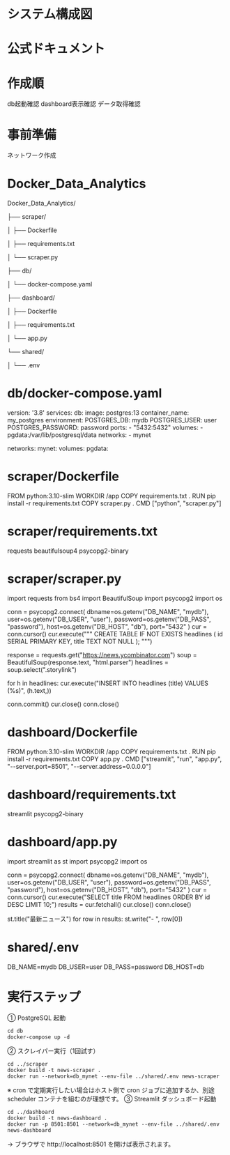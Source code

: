 

# システム構成図

# 公式ドキュメント


# 作成順
db起動確認
dashboard表示確認
データ取得確認

# 事前準備
ネットワーク作成

# Docker_Data_Analytics


Docker_Data_Analytics/

├── scraper/

│   ├── Dockerfile

│   ├── requirements.txt

│   └── scraper.py

├── db/

│   └── docker-compose.yaml

├── dashboard/

│   ├── Dockerfile

│   ├── requirements.txt

│   └── app.py

└── shared/

│    └── .env



# db/docker-compose.yaml
version: '3.8'
services:
  db:
    image: postgres:13
    container_name: my_postgres
    environment:
      POSTGRES_DB: mydb
      POSTGRES_USER: user
      POSTGRES_PASSWORD: password
    ports:
      - "5432:5432"
    volumes:
      - pgdata:/var/lib/postgresql/data
    networks:
      - mynet

networks:
  mynet:
volumes:
  pgdata:

# scraper/Dockerfile
FROM python:3.10-slim
WORKDIR /app
COPY requirements.txt .
RUN pip install -r requirements.txt
COPY scraper.py .
CMD ["python", "scraper.py"]

# scraper/requirements.txt
requests
beautifulsoup4
psycopg2-binary

# scraper/scraper.py
import requests
from bs4 import BeautifulSoup
import psycopg2
import os

conn = psycopg2.connect(
    dbname=os.getenv("DB_NAME", "mydb"),
    user=os.getenv("DB_USER", "user"),
    password=os.getenv("DB_PASS", "password"),
    host=os.getenv("DB_HOST", "db"),
    port="5432"
)
cur = conn.cursor()
cur.execute("""
    CREATE TABLE IF NOT EXISTS headlines (
        id SERIAL PRIMARY KEY,
        title TEXT NOT NULL
    );
""")

response = requests.get("https://news.ycombinator.com")
soup = BeautifulSoup(response.text, "html.parser")
headlines = soup.select(".storylink")

for h in headlines:
    cur.execute("INSERT INTO headlines (title) VALUES (%s)", (h.text,))

conn.commit()
cur.close()
conn.close()

# dashboard/Dockerfile
FROM python:3.10-slim
WORKDIR /app
COPY requirements.txt .
RUN pip install -r requirements.txt
COPY app.py .
CMD ["streamlit", "run", "app.py", "--server.port=8501", "--server.address=0.0.0.0"]

# dashboard/requirements.txt
streamlit
psycopg2-binary

# dashboard/app.py
import streamlit as st
import psycopg2
import os

conn = psycopg2.connect(
    dbname=os.getenv("DB_NAME", "mydb"),
    user=os.getenv("DB_USER", "user"),
    password=os.getenv("DB_PASS", "password"),
    host=os.getenv("DB_HOST", "db"),
    port="5432"
)
cur = conn.cursor()
cur.execute("SELECT title FROM headlines ORDER BY id DESC LIMIT 10;")
results = cur.fetchall()
cur.close()
conn.close()

st.title("最新ニュース")
for row in results:
    st.write("- ", row[0])

# shared/.env
DB_NAME=mydb
DB_USER=user
DB_PASS=password
DB_HOST=db



# 実行ステップ
① PostgreSQL 起動
```
cd db
docker-compose up -d
```

② スクレイパー実行（1回試す）

```
cd ../scraper
docker build -t news-scraper .
docker run --network=db_mynet --env-file ../shared/.env news-scraper
```

※ cron で定期実行したい場合はホスト側で cron ジョブに追加するか、別途 scheduler コンテナを組むのが理想です。
③ Streamlit ダッシュボード起動

```
cd ../dashboard
docker build -t news-dashboard .
docker run -p 8501:8501 --network=db_mynet --env-file ../shared/.env news-dashboard
```

→ ブラウザで http://localhost:8501 を開けば表示されます。

